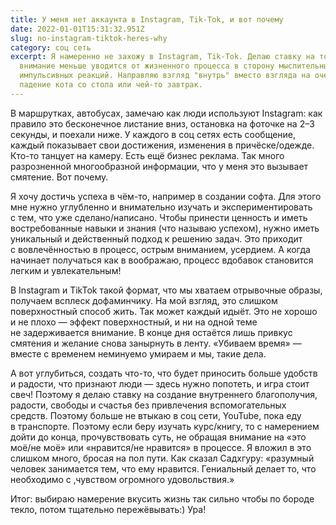 ```yaml
---
title: У меня нет аккаунта в Instagram, Tik-Tok, и вот почему
date: 2022-01-01T15:31:32.951Z
slug: no-instagram-tiktok-heres-why
category: соц сеть
excerpt: Я намеренно не захожу в Instagram, Tik-Tok. Делаю ставку на то, что так
  внимание меньше уводится от жизненного процесса в сторону мыслительных и
  импульсивных реакций. Направляю взгляд "внутрь" вместо взгляда на очередное
  падение кота со стола или чей-то завтрак.
---
```

<p>В&nbsp;маршрутках, автобусах, замечаю как люди используют Instagram: как правило это бесконечное листание вниз, остановка на&nbsp;фоточке на&nbsp;2&ndash;3 секунды, и&nbsp;поехали ниже. У&nbsp;каждого в&nbsp;соц сетях есть сообщение, каждый показывает свои достижения, изменения в&nbsp;причёске/одежде. <nobr>Кто-то</nobr> танцует на&nbsp;камеру. Есть ещё бизнес реклама. Так много разрозненной многообразной информации, что у&nbsp;меня это вызывает смятение. Вот почему.</p>
<p>Я&nbsp;хочу достичь успеха в&nbsp;<nobr>чём-то</nobr>, например в&nbsp;создании софта. Для этого мне нужно углубленно и&nbsp;внимательно изучать и&nbsp;экспериментировать с&nbsp;тем, что уже сделано/написано. Чтобы принести ценность и&nbsp;иметь востребованные навыки и&nbsp;знания (что называю успехом), нужно иметь уникальный и&nbsp;действенный подход к&nbsp;решению задач. Это приходит с&nbsp;вовлечённостью в&nbsp;процесс, острым вниманием, усердием. А&nbsp;когда начинает получаться как в&nbsp;воображаю, процесс вдобавок становится легким и&nbsp;увлекательным!</p>
<p>В&nbsp;Instagram и&nbsp;TikTok такой формат, что мы&nbsp;хватаем отрывочные образы, получаем всплеск дофаминчику. На&nbsp;мой взгляд, это слишком поверхностный способ жить. Так может каждый идыёт. Это не&nbsp;хорошо и&nbsp;не&nbsp;плохо&nbsp;&mdash; эффект поверхностный, и&nbsp;ни&nbsp;на&nbsp;одной теме не&nbsp;задерживается внимание. В&nbsp;конце дня остаётся лишь привкус смятения и&nbsp;желание снова занырнуть в&nbsp;ленту. &laquo;Убиваем время&raquo;&nbsp;&mdash; вместе с&nbsp;временем неминуемо умираем и&nbsp;мы, такие дела.</p>
<p>А&nbsp;вот углубиться, создать <nobr>что-то</nobr>, что будет приносить больше удобств и&nbsp;радости, что признают люди&nbsp;&mdash; здесь нужно попотеть, и&nbsp;игра стоит свеч! Поэтому я&nbsp;делаю ставку на&nbsp;создание внутреннего благополучия, радости, свободы и&nbsp;счастья без привлечения вспомогательных средств. Поэтому больше не&nbsp;втыкаю в&nbsp;соц сети, YouTube, пока еду в&nbsp;транспорте. Поэтому если беру изучать курс/книгу, то&nbsp;с&nbsp;намерением дойти до&nbsp;конца, прочувствовать суть, не&nbsp;обращая внимание на&nbsp;&laquo;это моё/не моё&raquo; или &laquo;нравится/не нравится&raquo; в&nbsp;процессе. Я&nbsp;вложил в&nbsp;это слишком много, бросая на&nbsp;пол пути. Как сказал Садхгуру: &laquo;разумный человек занимается тем, что ему нравится. Гениальный делает то, что необходимо с&nbsp;,чувством огромного удовольствия.&raquo;</p>
<p>Итог: выбираю намерение вкусить жизнь так сильно чтобы по&nbsp;бороде текло, потом тщательно пережёвывать:) Ура!</p>